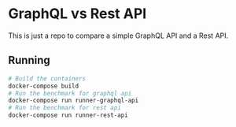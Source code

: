 # GraphQL vs Rest API

This is just a repo to compare a simple GraphQL API and a Rest API.

## Running

```bash
# Build the containers
docker-compose build
# Run the benchmark for graphql api
docker-compose run runner-graphql-api
# Run the benchmark for rest api
docker-compose run runner-rest-api
```